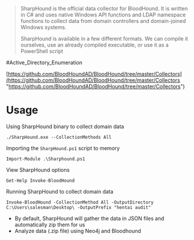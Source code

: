 > SharpHound is the official data collector for BloodHound. It is written in C# and uses native Windows API functions and LDAP namespace functions to collect data from domain controllers and domain-joined Windows systems.
> 
> SharpHound is available in a few different formats. We can compile it ourselves, use an already compiled executable, or use it as a PowerShell script


#Active_Directory_Enumeration 

[https://github.com/BloodHoundAD/BloodHound/tree/master/Collectors](https://github.com/BloodHoundAD/BloodHound/tree/master/Collectors "https://github.com/BloodHoundAD/BloodHound/tree/master/Collectors")

# Usage

Using SharpHound binary to collect domain data
```
./SharpHound.exe --CollectionMethods All
```

Importing the `SharpHound.ps1` script to memory
```
Import-Module .\Sharphound.ps1
```

View SharpHound options
```
Get-Help Invoke-BloodHound
```

Running SharpHound to collect domain data
```
Invoke-BloodHound -CollectionMethod All -OutputDirectory C:\Users\salesman\Desktop\ -OutputPrefix "hentai audit"
```
- By default, SharpHound will gather the data in JSON files and automatically zip them for us
- Analyze data (.zip file) using Neo4j and Bloodhound
